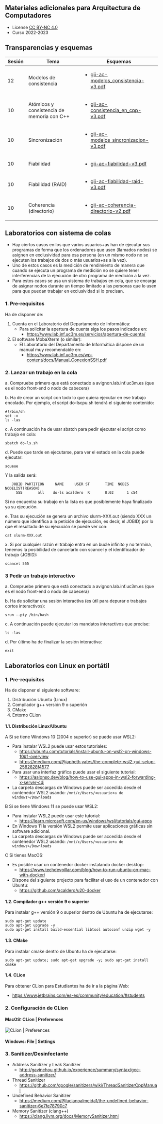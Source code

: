 ## Materiales adicionales para Arquitectura de Computadores

<html>
<ul>
<li> License <a href="http:/creativecommons.org/licenses/by-nc/4.0/">CC BY-NC 4.0</a> </li>
<li> Curso 2022-2023</li>
</ul>
</html>


## Transparencias y esquemas

<html>
  <small>
  <table>
   <thead>
     <tr><th>Sesión</th><th>Tema</th><th>Esquemas</th></tr>
   </thead>
   <tbody>
   <tr>
    <td>12</td><td>Modelos de consistencia</td>
    <td><ul type="1">
     <li> <a href="https://acaldero.github.io/uc3m_ac/esquemas/gii-ac-modelos_consistencia-v3.pdf">gii-ac-modelos_consistencia-v3.pdf</a></li>
    </ul></td>
   </tr> 
   <tr>
    <td>10</td><td>At&oacute;micos y consistencia de memoria con C++</td>
    <td><ul type="1">
     <li> <a href="https://acaldero.github.io/uc3m_ac/esquemas/gii-ac-consistencia_en_cpp-v3.pdf">gii-ac-consistencia_en_cpp-v3.pdf</a></li>
    </ul></td>
   </tr> 
   <tr>
    <td>10</td><td>Sincronizaci&oacute;n</td>
    <td><ul type="1">
     <li> <a href="https://acaldero.github.io/uc3m_ac/esquemas/gii-ac-modelos_sincronizacion-v3.pdf">gii-ac-modelos_sincronizacion-v3.pdf</a></li>
    </ul></td>
   </tr> 
   <tr>
    <td>10</td><td>Fiabilidad</td>
    <td><ul type="1">
     <li> <a href="https://acaldero.github.io/uc3m_ac/esquemas/gii-ac-fiabilidad-v3.pdf">gii-ac-fiabilidad-v3.pdf</a></li>
    </ul></td>
   </tr> 
   <tr>
    <td>10</td><td>Fiabilidad (RAID)</td>
    <td><ul type="1">
     <li> <a href="https://acaldero.github.io/uc3m_ac/esquemas/gii-ac-fiabilidad-raid-v3.pdf">gii-ac-fiabilidad-raid-v3.pdf</a></li>
    </ul></td>
   </tr> 
   <tr>
    <td>10</td><td>Coherencia (directorio)</td>
    <td><ul type="1">
     <li> <a href="https://acaldero.github.io/uc3m_ac/esquemas/gii-ac-coherencia-directorio-v2.pdf">gii-ac-coherencia-directorio-v2.pdf</a></li>
    </ul></td>
   </tr> 
   <tbody>
  </table>
  </small> 
</html>


## Laboratorios con sistema de colas

* Hay ciertos casos en los que varios usuarios+as han de ejecutar sus programas de forma que los ordenadores que usen (llamados nodos) se asignen en exclusividad para esa persona (en un mismo nodo no se ejecuten los trabajos de dos o más usuarios+as a la vez).
* Uno de estos casos es la medición de rendimiento de manera que cuando se ejecuta un programa de medición no se quiere tener interferencias de la ejecución de otro programa de medición a la vez.
* Para estos casos se usa un sistema de trabajos en cola, que se encarga de asignar nodos durante un tiempo limitado a las personas que lo usen para que puedan trabajar en exclusividad si lo precisan.

### 1. Pre-requisitos

Ha de disponer de:
1. Cuenta en el Laboratorio del Departamento de Informática:
   * Para solicitar la apertura de cuenta siga los pasos indicados en:
     * https://www.lab.inf.uc3m.es/servicios/apertura-de-cuenta/
1. El software MobaXterm (o similar):
   * El Laboratorio del Departamento de Informática dispone de un manual muy recomendable en:
     * https://www.lab.inf.uc3m.es/wp-content/docs/Manual_ConexionSSH.pdf

### 2. Lanzar un trabajo en la cola
  a. Compruebe primero que está conectado a avignon.lab.inf.uc3m.es (que es el nodo front-end o nodo de cabecera)
  
  b. Ha de crear un script con todo lo que quiera ejecutar en ese trabajo encolado. Por ejemplo, el script do-lscpu.sh tendrá el siguiente contenido:
```
#!/bin/sh
set -x
ls -las
```

  c. A continuación ha de usar sbatch para pedir ejecutar el script como trabajo en cola:
```
sbatch do-ls.sh
``` 

  d. Puede que tarde en ejecutarse, para ver el estado en la cola puede ejecutar:
```
squeue
```
Y la salida será:
```
   JOBID PARTITION     NAME     USER ST       TIME  NODES NODELIST(REASON)
     555       all    do-ls acaldero  R       0:02      1 c54
```
Si no encuentra su trabajo en la lista es que posiblemente haya finalizado ya su ejecución.

  e. Tras su ejecución se genera un archivo slurm-XXX.out (siendo XXX un número que identifica a la petición de ejecución, es decir, el JOBID) por lo que el resultado de su ejecución se puede ver con:
```
cat slurm-XXX.out
```

  x. Si por cualquier razón el trabajo entra en un bucle infinito y no termina, tenemos la posibilidad de cancelarlo con scancel y el identificador de trabajo (JOBID):
```
scancel 555
```

### 3 Pedir un trabajo interactivo
  a. Compruebe primero que está conectado a avignon.lab.inf.uc3m.es (que es el nodo front-end o nodo de cabecera)
  
  b. Ha de solicitar una sesión interactiva (es útil para depurar o trabajos cortos interactivos):
```
srun --pty /bin/bash
```

  c. A continuación puede ejecutar los mandatos interactivos que precise:
```
ls -las
```

  d. Por último ha de finalizar la sesión interactiva:
```
exit
```


## Laboratorios con Linux en portátil

### 1. Pre-requisitos

Ha de disponer el siguiente software:
1. Distribución Ubuntu (Linux)
2. Compilador g++ versión 9 o superión
3. CMake
4. Entorno CLion

#### 1.1. Distribución Linux/Ubuntu

A Si se tiene Windows 10 (2004 o superior) se puede usar WSL2:
  * Para instalar WSL2 puede usar estos tutoriales:
    * https://ubuntu.com/tutorials/install-ubuntu-on-wsl2-on-windows-10#1-overview
    * https://medium.com/@japheth.yates/the-complete-wsl2-gui-setup-2582828f4577
  * Para usar una interfaz gráfica puede usar el siguiente tutorial:
    * https://aalonso.dev/blog/how-to-use-gui-apps-in-wsl2-forwarding-x-server-cdj
  * La carpeta descargas de Windows puede ser accedida desde el contenedor WSL2 usando:
```/mnt/c/Users/<usuario+a de windows>/Downloads```

B Si se tiene Windows 11 se puede usar WSL2:
  * Para instalar WSL2 puede usar este tutorial:
    * https://learn.microsoft.com/en-us/windows/wsl/tutorials/gui-apps
  * En Windows 11 la versión WSL2 permite usar aplicaciones gráficas sin software adicional.
  * La carpeta descargas de Windows puede ser accedida desde el contenedor WSL2 usando:
```/mnt/c/Users/<usuario+a de windows>/Downloads```

C Si tienes MacOS:
  * Es posible usar un contenedor docker instalando docker desktop:
    * https://www.techdevpillar.com/blog/how-to-run-ubuntu-on-mac-with-docker/
  * Dispone del siguiente projecto para facilitar el uso de un contenedor con Ubuntu:
    * https://github.com/acaldero/u20-docker

#### 1.2. Compilador g++ versión 9 o superior

Para instalar g++ versión 9 o superior dentro de Ubuntu ha de ejecutarse:
```
sudo apt-get update
sudo apt-get upgrade -y
sudo apt-get install build-essential libtool autoconf unzip wget -y
```

#### 1.3. CMake

Para instalar cmake dentro de Ubuntu ha de ejecutarse:
```
sudo apt-get update; sudo apt-get upgrade -y; sudo apt-get install cmake
```

#### 1.4. CLion

Para obtener CLion para Estudiantes ha de ir a la página Web:
* https://www.jetbrains.com/es-es/community/education/#students


### 2. Configuración de CLion

#### MacOS: CLion | Preferences

![CLion | Preferences](./images/settings.png)

#### Windows: File | Settings


### 3. Sanitizer/Desinfectante

* Address Sanitizer y Leak Sanitizer
  * http://gavinchou.github.io/experience/summary/syntax/gcc-address-sanitizer/
* Thread Sanitizer
  * https://github.com/google/sanitizers/wiki/ThreadSanitizerCppManual
* Undefined Behavior Sanitizer
  * https://medium.com/@lucianoalmeida1/the-undefined-behavior-sanitizer-6e7fe78790c7
* Memory Sanitizer (clang++)
  * https://clang.llvm.org/docs/MemorySanitizer.html

